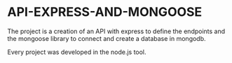 # API-EXPRESS-AND-MONGOOSE

<p>
    The project is a creation of an API with express to define the endpoints and the mongoose library to connect and create a database in mongodb.
</P>

<p>
Every project was developed in the node.js tool.
</p>